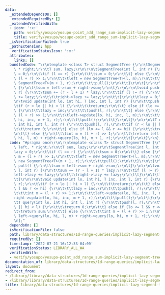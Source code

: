 ```yaml
---
data:
  _extendedDependsOn: []
  _extendedRequiredBy: []
  _extendedVerifiedWith:
  - icon: ':x:'
    path: verify/yosupo/yosupo-point_add_range_sum-implicit-lazy-segment-tree.test.cpp
    title: verify/yosupo/yosupo-point_add_range_sum-implicit-lazy-segment-tree.test.cpp
  _isVerificationFailed: true
  _pathExtension: hpp
  _verificationStatusIcon: ':x:'
  attributes:
    links: []
  bundledCode: "\r\ntemplate <class T> struct SegmentTree {\r\n\tSegmentTree<T>* left,\
    \ * right;\r\n\tT sum, lazy;\r\n\r\n\tSegmentTree(int l, int r) {\r\n\t\tlazy\
    \ = 0;\r\n\t\tif (l == r) {\r\n\t\t\tsum = 0;\r\n\t\t} else {\r\n\t\t\tint m =\
    \ (l + r) >> 1;\r\n\t\t\tleft = new SegmentTree<T>(l, m);\r\n\t\t\tright = new\
    \ SegmentTree<T>(m + 1, r);\r\n\t\t\tpull();\r\n\t\t}\r\n\t}\r\n\r\n\tvoid pull()\
    \ {\r\n\t\tsum = left->sum + right->sum;\r\n\t}\r\n\r\n\tvoid push(int l, int\
    \ r) {\r\n\t\tsum += (r - l + 1) * lazy;\r\n\t\tif (l != r) {\r\n\t\t\tleft->lazy\
    \ += lazy;\r\n\t\t\tright->lazy += lazy;\r\n\t\t}\r\n\t\tlazy = 0;\r\n\t}\r\n\r\
    \n\tvoid update(int lo, int hi, T inc, int l, int r) {\r\n\t\tpush(l, r);\r\n\t\
    \tif (r < lo || hi < l) {\r\n\t\t\treturn;\r\n\t\t} else if (lo <= l && r <= hi)\
    \ {\r\n\t\t\tlazy = inc;\r\n\t\t\tpush(l, r);\r\n\t\t} else {\r\n\t\t\tint m =\
    \ (l + r) >> 1;\r\n\t\t\tleft->update(lo, hi, inc, l, m);\r\n\t\t\tright->update(lo,\
    \ hi, inc, m + 1, r);\r\n\t\t\tpull();\r\n\t\t}\r\n\t}\r\n\r\n\tT query(int lo,\
    \ int hi, int l, int r) {\r\n\t\tpush(l, r);\r\n\t\tif (r < lo || hi < l) {\r\n\
    \t\t\treturn 0;\r\n\t\t} else if (lo <= l && r <= hi) {\r\n\t\t\treturn sum;\r\
    \n\t\t} else {\r\n\t\t\tint m = (l + r) >> 1;\r\n\t\t\treturn left->query(lo,\
    \ hi, l, m) + right->query(lo, hi, m + 1, r);\r\n\t\t}\r\n\t}\r\n};\n"
  code: "#pragma once\r\n\r\ntemplate <class T> struct SegmentTree {\r\n\tSegmentTree<T>*\
    \ left, * right;\r\n\tT sum, lazy;\r\n\r\n\tSegmentTree(int l, int r) {\r\n\t\t\
    lazy = 0;\r\n\t\tif (l == r) {\r\n\t\t\tsum = 0;\r\n\t\t} else {\r\n\t\t\tint\
    \ m = (l + r) >> 1;\r\n\t\t\tleft = new SegmentTree<T>(l, m);\r\n\t\t\tright =\
    \ new SegmentTree<T>(m + 1, r);\r\n\t\t\tpull();\r\n\t\t}\r\n\t}\r\n\r\n\tvoid\
    \ pull() {\r\n\t\tsum = left->sum + right->sum;\r\n\t}\r\n\r\n\tvoid push(int\
    \ l, int r) {\r\n\t\tsum += (r - l + 1) * lazy;\r\n\t\tif (l != r) {\r\n\t\t\t\
    left->lazy += lazy;\r\n\t\t\tright->lazy += lazy;\r\n\t\t}\r\n\t\tlazy = 0;\r\n\
    \t}\r\n\r\n\tvoid update(int lo, int hi, T inc, int l, int r) {\r\n\t\tpush(l,\
    \ r);\r\n\t\tif (r < lo || hi < l) {\r\n\t\t\treturn;\r\n\t\t} else if (lo <=\
    \ l && r <= hi) {\r\n\t\t\tlazy = inc;\r\n\t\t\tpush(l, r);\r\n\t\t} else {\r\n\
    \t\t\tint m = (l + r) >> 1;\r\n\t\t\tleft->update(lo, hi, inc, l, m);\r\n\t\t\t\
    right->update(lo, hi, inc, m + 1, r);\r\n\t\t\tpull();\r\n\t\t}\r\n\t}\r\n\r\n\
    \tT query(int lo, int hi, int l, int r) {\r\n\t\tpush(l, r);\r\n\t\tif (r < lo\
    \ || hi < l) {\r\n\t\t\treturn 0;\r\n\t\t} else if (lo <= l && r <= hi) {\r\n\t\
    \t\treturn sum;\r\n\t\t} else {\r\n\t\t\tint m = (l + r) >> 1;\r\n\t\t\treturn\
    \ left->query(lo, hi, l, m) + right->query(lo, hi, m + 1, r);\r\n\t\t}\r\n\t}\r\
    \n};"
  dependsOn: []
  isVerificationFile: false
  path: library/data-structures/1d-range-queries/implicit-lazy-segment-tree.hpp
  requiredBy: []
  timestamp: '2022-07-21 16:12:33-04:00'
  verificationStatus: LIBRARY_ALL_WA
  verifiedWith:
  - verify/yosupo/yosupo-point_add_range_sum-implicit-lazy-segment-tree.test.cpp
documentation_of: library/data-structures/1d-range-queries/implicit-lazy-segment-tree.hpp
layout: document
redirect_from:
- /library/library/data-structures/1d-range-queries/implicit-lazy-segment-tree.hpp
- /library/library/data-structures/1d-range-queries/implicit-lazy-segment-tree.hpp.html
title: library/data-structures/1d-range-queries/implicit-lazy-segment-tree.hpp
---
```

